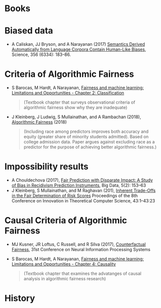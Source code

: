 # Books

# Biased data
- A Caliskan, JJ Bryson, and A Narayanan (2017) [Semantics Derived Automatically from Language Corpora Contain Human-Like Biases](https://arxiv.org/abs/1608.07187), Science, 356 (6334): 183–86.

# Criteria of Algorithmic Fairness 
- S Barocas, M Hardt, A Narayanan, [Fairness and machine learning: Limitations and Opportunities - Chapter 2: Classification](https://fairmlbook.org/classification.html)
  > (Textbook chapter that surveys observational criteria of algorithmic fairness show why they are inadequate)
  
- J Kleinberg, J Ludwig, S Mullainathan, and A Rambachan (2018), [Algorithmic Fairness](https://www.cs.cornell.edu/home/kleinber/aer18-fairness.pdf) (2018)
  > (Including race among predictors improves both accuracy and equity (greater share of minority students admitted). 
    Based on college admission data. Paper argues against excluding race as a predictor for the purpose of achieving better algorithmic fairness.) 

# Impossibility results
- A Chouldechova (2017), [Fair Prediction with Disparate Impact: A Study of Bias in Recidivism Prediction Instruments](https://arxiv.org/pdf/1703.00056.pdf), Big Data, 5(2): 153–63
- J Kleinberg, S Mullainathan, and M Raghavan (201), [Inherent Trade-Offs in the Fair Determination of Risk Scores](https://arxiv.org/abs/1609.05807) Proceedings of the 8th Conference on Innovation
in Theoretical Computer Science, 43:1–43:23

# Causal Criteria of Algorithmic Fairness 
- MJ Kusner, JR Loftus, C Russell, and R Silva (2017), [Counterfactual Fairness](https://arxiv.org/pdf/1703.06856.pdf), 31st Conference on Neural Information Processing Systems

- S Barocas, M Hardt, A Narayanan, [Fairness and machine learning: Limitations and Opportunities - Chapter 4: Causality](https://fairmlbook.org/causal.html)
  > (Textbook chapter that examines the advatanges of causal analysis in algorithmic fairness research)

# History

